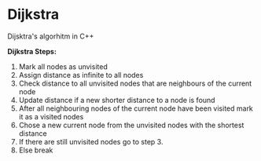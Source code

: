 # Dijkstra

Dijsktra's algorhitm in C++

**Dijkstra Steps:**
1. Mark all nodes as unvisited
2. Assign distance as infinite to all nodes
3. Check distance to all unvisited nodes that are neighbours of the current node
4. Update distance if a new shorter distance to a node is found
5. After all neighbouring nodes of the current node have been visited mark it as a visited nodes 
6. Chose a new current node from the unvisited nodes with the shortest distance
7. If there are still unvisited nodes go to step 3.
8. Else break